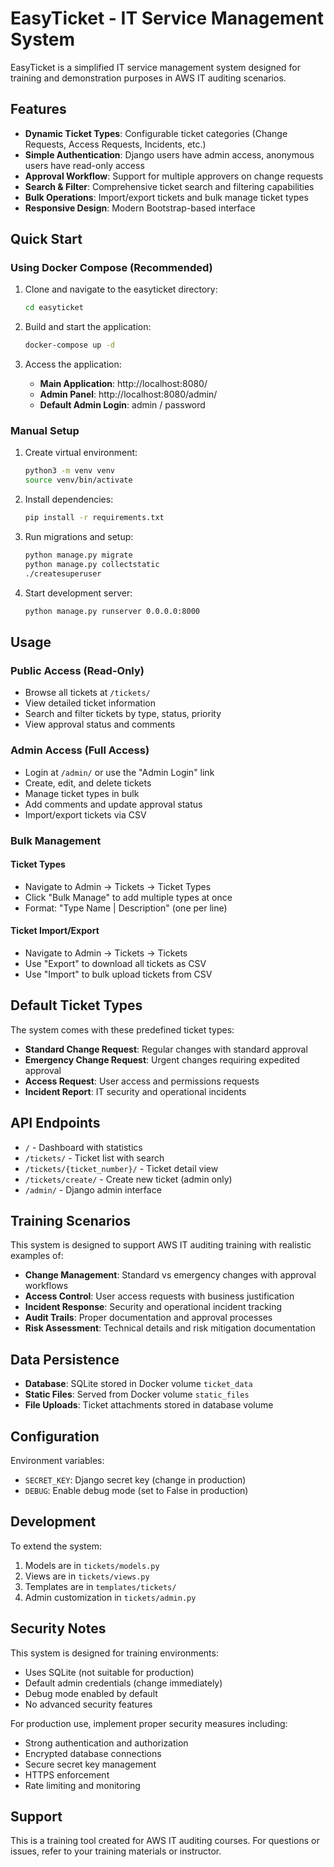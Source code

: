 # EasyTicket - IT Service Management System

EasyTicket is a simplified IT service management system designed for training and demonstration purposes in AWS IT auditing scenarios.

## Features

- **Dynamic Ticket Types**: Configurable ticket categories (Change Requests, Access Requests, Incidents, etc.)
- **Simple Authentication**: Django users have admin access, anonymous users have read-only access
- **Approval Workflow**: Support for multiple approvers on change requests
- **Search & Filter**: Comprehensive ticket search and filtering capabilities
- **Bulk Operations**: Import/export tickets and bulk manage ticket types
- **Responsive Design**: Modern Bootstrap-based interface

## Quick Start

### Using Docker Compose (Recommended)

1. Clone and navigate to the easyticket directory:
   ```bash
   cd easyticket
   ```

2. Build and start the application:
   ```bash
   docker-compose up -d
   ```

3. Access the application:
   - **Main Application**: http://localhost:8080/
   - **Admin Panel**: http://localhost:8080/admin/
   - **Default Admin Login**: admin / password

### Manual Setup

1. Create virtual environment:
   ```bash
   python3 -m venv venv
   source venv/bin/activate
   ```

2. Install dependencies:
   ```bash
   pip install -r requirements.txt
   ```

3. Run migrations and setup:
   ```bash
   python manage.py migrate
   python manage.py collectstatic
   ./createsuperuser
   ```

4. Start development server:
   ```bash
   python manage.py runserver 0.0.0.0:8000
   ```

## Usage

### Public Access (Read-Only)
- Browse all tickets at `/tickets/`
- View detailed ticket information
- Search and filter tickets by type, status, priority
- View approval status and comments

### Admin Access (Full Access)
- Login at `/admin/` or use the "Admin Login" link
- Create, edit, and delete tickets
- Manage ticket types in bulk
- Add comments and update approval status
- Import/export tickets via CSV

### Bulk Management

#### Ticket Types
- Navigate to Admin → Tickets → Ticket Types
- Click "Bulk Manage" to add multiple types at once
- Format: "Type Name | Description" (one per line)

#### Ticket Import/Export
- Navigate to Admin → Tickets → Tickets
- Use "Export" to download all tickets as CSV
- Use "Import" to bulk upload tickets from CSV

## Default Ticket Types

The system comes with these predefined ticket types:
- **Standard Change Request**: Regular changes with standard approval
- **Emergency Change Request**: Urgent changes requiring expedited approval
- **Access Request**: User access and permissions requests
- **Incident Report**: IT security and operational incidents

## API Endpoints

- `/` - Dashboard with statistics
- `/tickets/` - Ticket list with search
- `/tickets/{ticket_number}/` - Ticket detail view
- `/tickets/create/` - Create new ticket (admin only)
- `/admin/` - Django admin interface

## Training Scenarios

This system is designed to support AWS IT auditing training with realistic examples of:

- **Change Management**: Standard vs emergency changes with approval workflows
- **Access Control**: User access requests with business justification
- **Incident Response**: Security and operational incident tracking
- **Audit Trails**: Proper documentation and approval processes
- **Risk Assessment**: Technical details and risk mitigation documentation

## Data Persistence

- **Database**: SQLite stored in Docker volume `ticket_data`
- **Static Files**: Served from Docker volume `static_files`
- **File Uploads**: Ticket attachments stored in database volume

## Configuration

Environment variables:
- `SECRET_KEY`: Django secret key (change in production)
- `DEBUG`: Enable debug mode (set to False in production)

## Development

To extend the system:

1. Models are in `tickets/models.py`
2. Views are in `tickets/views.py`
3. Templates are in `templates/tickets/`
4. Admin customization in `tickets/admin.py`

## Security Notes

This system is designed for training environments:
- Uses SQLite (not suitable for production)
- Default admin credentials (change immediately)
- Debug mode enabled by default
- No advanced security features

For production use, implement proper security measures including:
- Strong authentication and authorization
- Encrypted database connections
- Secure secret key management
- HTTPS enforcement
- Rate limiting and monitoring

## Support

This is a training tool created for AWS IT auditing courses. For questions or issues, refer to your training materials or instructor.
